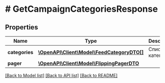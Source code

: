 # # GetCampaignCategoriesResponse

## Properties

Name | Type | Description | Notes
------------ | ------------- | ------------- | -------------
**categories** | [**\OpenAPI\Client\Model\FeedCategoryDTO[]**](FeedCategoryDTO.md) | Список категорий. | [optional]
**pager** | [**\OpenAPI\Client\Model\FlippingPagerDTO**](FlippingPagerDTO.md) |  | [optional]

[[Back to Model list]](../../README.md#models) [[Back to API list]](../../README.md#endpoints) [[Back to README]](../../README.md)
